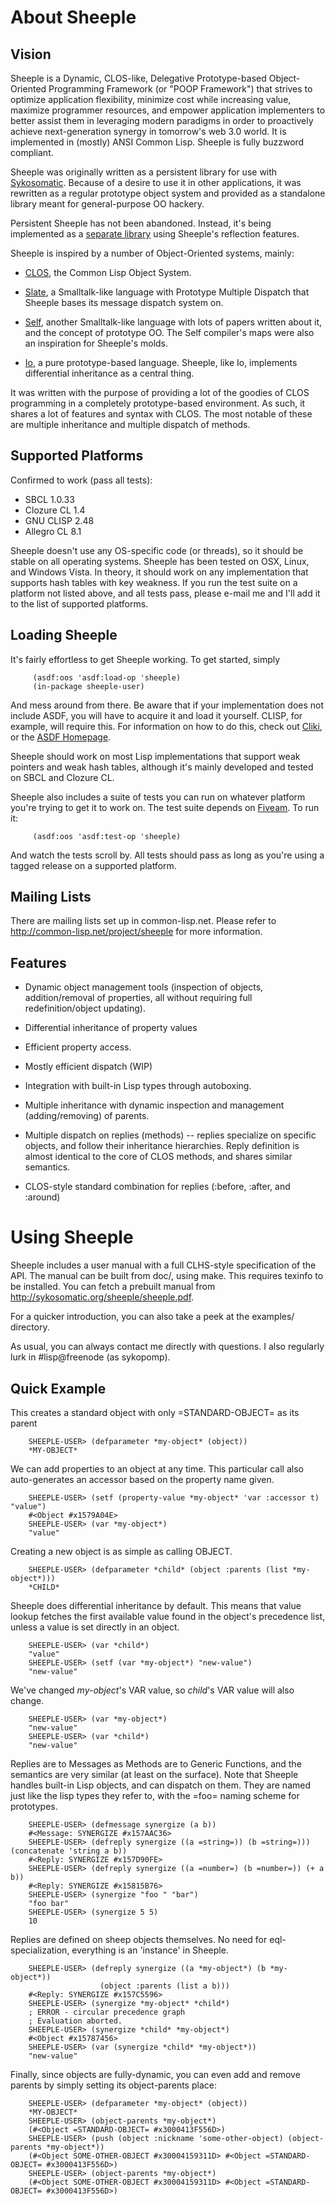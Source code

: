 About Sheeple
=============

Vision
------

Sheeple is a Dynamic, CLOS-like, Delegative Prototype-based Object-Oriented
Programming Framework (or "POOP Framework") that strives to optimize application
flexibility, minimize cost while increasing value, maximize programmer
resources, and empower application implementers to better assist them in
leveraging modern paradigms in order to proactively achieve next-generation
synergy in tomorrow's web 3.0 world. It is implemented in (mostly) ANSI Common
Lisp. Sheeple is fully buzzword compliant.

Sheeple was originally written as a persistent library for use with
[Sykosomatic][9]. Because of a desire to use it in other applications, it was
rewritten as a regular prototype object system and provided as a standalone
library meant for general-purpose OO hackery.

Persistent Sheeple has not been abandoned. Instead, it's being implemented as a
[separate library][7] using Sheeple's reflection features.

Sheeple is inspired by a number of Object-Oriented systems, mainly:

* [CLOS][3], the Common Lisp Object System.

* [Slate][6], a Smalltalk-like language with Prototype Multiple Dispatch that
  Sheeple bases its message dispatch system on.

* [Self][10], another Smalltalk-like language with lots of papers written about it, and the concept
  of prototype OO. The Self compiler's maps were also an inspiration for Sheeple's molds.

* [Io][4], a pure prototype-based language. Sheeple, like Io, implements
  differential inheritance as a central thing.

It was written with the purpose of providing a lot of the goodies of CLOS
programming in a completely prototype-based environment. As such, it shares a
lot of features and syntax with CLOS. The most notable of these are multiple
inheritance and multiple dispatch of methods.

Supported Platforms
-------------------
Confirmed to work (pass all tests):

* SBCL 1.0.33
* Clozure CL 1.4
* GNU CLISP 2.48
* Allegro CL 8.1

Sheeple doesn't use any OS-specific code (or threads), so it should be stable on all operating
systems. Sheeple has been tested on OSX, Linux, and Windows Vista. In theory, it should work on any
implementation that supports hash tables with key weakness. If you run the test suite on a platform
not listed above, and all tests pass, please e-mail me and I'll add it to the list of supported
platforms.

Loading Sheeple
---------------
It's fairly effortless to get Sheeple working. To get started, simply

         (asdf:oos 'asdf:load-op 'sheeple)
         (in-package sheeple-user)

And mess around from there. Be aware that if your implementation does not
include ASDF, you will have to acquire it and load it yourself. CLISP, for
example, will require this.  For information on how to do this, check out
[Cliki][1], or the [ASDF Homepage][2].

Sheeple should work on most Lisp implementations that support weak pointers and weak hash tables,
although it's mainly developed and tested on SBCL and Clozure CL.

Sheeple also includes a suite of tests you can run on whatever platform you're
trying to get it to work on. The test suite depends on [Fiveam][11]. To run it:

         (asdf:oos 'asdf:test-op 'sheeple)

And watch the tests scroll by. All tests should pass as long as you're using a
tagged release on a supported platform.

Mailing Lists
-------------

There are mailing lists set up in common-lisp.net. Please refer to
http://common-lisp.net/project/sheeple for more information.

Features
--------

* Dynamic object management tools (inspection of objects, addition/removal of
  properties, all without requiring full redefinition/object updating).

* Differential inheritance of property values

* Efficient property access.

* Mostly efficient dispatch (WIP)

* Integration with built-in Lisp types through autoboxing.

* Multiple inheritance with dynamic inspection and management
  (adding/removing) of parents.

* Multiple dispatch on replies (methods) -- replies specialize on specific
  objects, and follow their inheritance hierarchies. Reply definition is
  almost identical to the core of CLOS methods, and shares similar semantics.

* CLOS-style standard combination for replies (:before, :after, and :around)


Using Sheeple
=============

Sheeple includes a user manual with a full CLHS-style specification of the API. The manual can be
built from doc/, using make. This requires texinfo to be installed. You can fetch a prebuilt manual
from http://sykosomatic.org/sheeple/sheeple.pdf.

For a quicker introduction, you can also take a peek at the examples/ directory.

As usual, you can always contact me directly with questions. I also regularly
lurk in #lisp@freenode (as sykopomp).

Quick Example
-------------

This creates a standard object with only =STANDARD-OBJECT= as its parent

        SHEEPLE-USER> (defparameter *my-object* (object))
        *MY-OBJECT*

We can add properties to an object at any time. This particular call also
auto-generates an accessor based on the property name given.

        SHEEPLE-USER> (setf (property-value *my-object* 'var :accessor t) "value")
        #<Object #x1579A04E>
        SHEEPLE-USER> (var *my-object*)
        "value"

Creating a new object is as simple as calling OBJECT.

        SHEEPLE-USER> (defparameter *child* (object :parents (list *my-object*)))
        *CHILD*

Sheeple does differential inheritance by default. This means that value lookup
fetches the first available value found in the object's precedence list, unless a
value is set directly in an object.

        SHEEPLE-USER> (var *child*)
        "value"
        SHEEPLE-USER> (setf (var *my-object*) "new-value")
        "new-value"

We've changed *my-object*'s VAR value, so *child*'s VAR value will also change.

        SHEEPLE-USER> (var *my-object*)
        "new-value"
        SHEEPLE-USER> (var *child*)
        "new-value"

Replies are to Messages as Methods are to Generic Functions, and the semantics are very similar (at
least on the surface).  Note that Sheeple handles built-in Lisp objects, and can dispatch on
them. They are named just like the lisp types they refer to, with the =foo= naming scheme for
prototypes.

        SHEEPLE-USER> (defmessage synergize (a b))
        #<Message: SYNERGIZE #x157AAC36>
        SHEEPLE-USER> (defreply synergize ((a =string=)) (b =string=))) (concatenate 'string a b))
        #<Reply: SYNERGIZE #x157D90FE>
        SHEEPLE-USER> (defreply synergize ((a =number=) (b =number=)) (+ a b))
        #<Reply: SYNERGIZE #x15815B76>
        SHEEPLE-USER> (synergize "foo " "bar")
        "foo bar"
        SHEEPLE-USER> (synergize 5 5)
        10

Replies are defined on sheep objects themselves. No need for eql-specialization,
everything is an 'instance' in Sheeple.

        SHEEPLE-USER> (defreply synergize ((a *my-object*) (b *my-object*))
                        (object :parents (list a b)))
        #<Reply: SYNERGIZE #x157C5596>
        SHEEPLE-USER> (synergize *my-object* *child*)
        ; ERROR - circular precedence graph
        ; Evaluation aborted.
        SHEEPLE-USER> (synergize *child* *my-object*)
        #<Object #x15787456>
        SHEEPLE-USER> (var (synergize *child* *my-object*))
        "new-value"

Finally, since objects are fully-dynamic, you can even add and remove parents by simply setting
its object-parents place:

        SHEEPLE-USER> (defparameter *my-object* (object))
        *MY-OBJECT*
        SHEEPLE-USER> (object-parents *my-object*)
        (#<Object =STANDARD-OBJECT= #x3000413F556D>)
        SHEEPLE-USER> (push (object :nickname 'some-other-object) (object-parents *my-object*))
        (#<Object SOME-OTHER-OBJECT #x30004159311D> #<Object =STANDARD-OBJECT= #x3000413F556D>)
        SHEEPLE-USER> (object-parents *my-object*)
        (#<Object SOME-OTHER-OBJECT #x30004159311D> #<Object =STANDARD-OBJECT= #x3000413F556D>)

[1]: http://www.cliki.net/asdf
[2]: http://common-lisp.net/project/asdf/
[3]: http://en.wikipedia.org/wiki/CLOS
[4]: http://en.wikipedia.org/wiki/Io_(programming_language)
[6]: http://slatelanguage.org/
[7]: http://github.com/sykopomp/persistent-sheeple/
[9]: http://github.com/sykopomp/sykosomatic/
[10]: http://research.sun.com/self/
[11]: http://www.cliki.net/FiveAM
